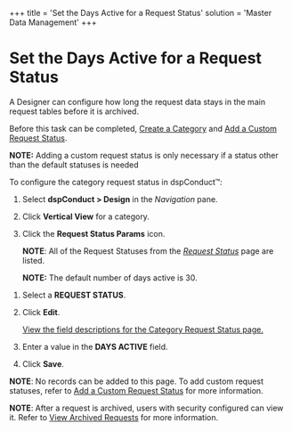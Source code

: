 +++
title = 'Set the Days Active for a Request Status'
solution = 'Master Data Management'
+++

# Set the Days Active for a Request Status

A Designer can configure how long the request data stays in the main
request tables before it is archived.

Before this task can be completed, [Create a
Category](../Use_Cases/Create_a_Category.htm) and [Add a Custom Request
Status](../Use_Cases/Add_a_Custom_Request_Status.htm).

<span style="font-weight: bold;">NOTE:</span> Adding a custom request
status is only necessary if a status other than the default statuses is
needed

To configure the category request status in dspConduct™:

1.  Select <span style="font-weight: bold;">dspConduct </span>**\>
    Design** in the *Navigation* pane.

2.  Click <span style="font-weight: bold;">Vertical View</span> for a
    category.

3.  Click the **Request Status Params** icon.
    
    **NOTE**: All of the Request Statuses from the *[Request
    Status](../Page_Desc/Request_Status.htm)* page are listed.
    
    **NOTE:** The default <span>number of days active is </span>30.

<!-- end list -->

1.  <span>Select a **REQUEST STATUS**.</span>

2.  Click <span style="font-weight: bold;">Edit</span>.
    
    [View the field descriptions for the Category Request Status
    page.](../Page_Desc/Category_Request_Status.htm)

3.  Enter a value in the **DAYS ACTIVE** field.

4.  Click **Save**.

**NOTE**: No records can be added to this page. To add custom request
statuses, refer to [Add a Custom Request
Status](../Use_Cases/Add_a_Custom_Request_Status.htm) for more
information.

<span style="font-weight: bold;">NOTE</span>: After a request is
archived, users with security configured can view it. Refer to [View
Archived Requests](../Use_Cases/View_Archived_Requests_DGE.htm) for more
information.
